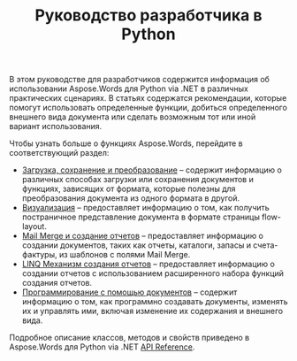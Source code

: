 ﻿---
title: Руководство разработчика в Python
second_title: Aspose.Words для Python via .NET
articleTitle: Руководство для разработчика
linktitle: Руководство для разработчика
description: "В этом руководстве для разработчика описаны практические сценарии и советы, которые помогут вам использовать определенные функции Aspose.Words для Python via .NET, добиться определенного внешнего вида документа или реализовать возможные варианты использования."
type: docs
weight: 30
url: /ru/python-net/developer-guide/
timestamp: 2024-09-25-11-08-55
---

В этом руководстве для разработчиков содержится информация об использовании Aspose.Words для Python via .NET в различных практических сценариях. В статьях содержатся рекомендации, которые помогут использовать определенные функции, добиться определенного внешнего вида документа или сделать возможным тот или иной вариант использования.

Чтобы узнать больше о функциях Aspose.Words, перейдите в соответствующий раздел:

- [Загрузка, сохранение и преобразование](/words/python-net/loading-saving-and-converting/) – содержит информацию о различных способах загрузки или сохранения документов и функциях, зависящих от формата, которые полезны для преобразования документа из одного формата в другой.
- [Визуализация](/words/python-net/rendering/) – предоставляет информацию о том, как получить постраничное представление документа в формате страницы flow-layout.
- [Mail Merge и создание отчетов](/words/python-net/mail-merge-and-reporting/) – предоставляет информацию о создании документов, таких как отчеты, каталоги, запасы и счета-фактуры, из шаблонов с полями Mail Merge.
- [LINQ Механизм создания отчетов](/words/python-net/linq-reporting-engine/) – предоставляет информацию о создании отчетов с использованием расширенного набора функций создания отчетов.
- [Программирование с помощью документов](/words/python-net/programming-with-documents/) – содержит информацию о том, как программно создавать документы, изменять их и управлять ими, включая изменение их содержания и внешнего вида.

Подробное описание классов, методов и свойств приведено в Aspose.Words для Python via .NET [API Reference](https://reference.aspose.com/words/python-net/).
